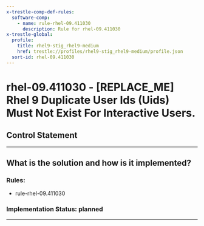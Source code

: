 ```yaml
---
x-trestle-comp-def-rules:
  software-comp:
    - name: rule-rhel-09.411030
      description: Rule for rhel-09.411030
x-trestle-global:
  profile:
    title: rhel9-stig_rhel9-medium
    href: trestle://profiles/rhel9-stig_rhel9-medium/profile.json
  sort-id: rhel-09.411030
---
```


# rhel-09.411030 - \[REPLACE_ME\] Rhel 9 Duplicate User Ids (Uids) Must Not Exist For Interactive Users.

## Control Statement

______________________________________________________________________

## What is the solution and how is it implemented?

<!-- For implementation status enter one of: implemented, partial, planned, alternative, not-applicable -->

<!-- Note that the list of rules under ### Rules: is read-only and changes will not be captured after assembly to JSON -->

<!-- Add control implementation description here for control: rhel-09.411030 -->

### Rules:

  - rule-rhel-09.411030

### Implementation Status: planned

______________________________________________________________________
